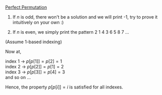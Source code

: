 [Perfect Permutation](https://codeforces.com/problemset/problem/233/A)

1. If $n$ is odd, there won't be a solution and we will print -1, try to prove it intuitively on your own :)

2. If $n$ is even, we simply print the pattern 2 1 4 3 6 5 8 7 ...

(Assume 1-based indexing)

Now at,

index 1 -> $p[p[1]] = p[2] = 1$                                
index 2 -> $p[p[2]] = p[1] = 2$           
index 3 -> $p[p[3]] = p[4] = 3$         
and so on ... 

Hence, the property $p[p[i]] = i$ is satisfied for all indexes.

